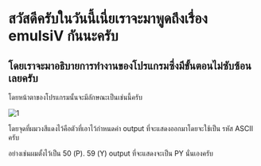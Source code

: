 # สวัสดีครับในวันนี้เนี่ยเราจะมาพูดถึงเรื่อง emulsiV กันนะครับ
## โดยเราจะมาอธิบายการทำงานของโปรแกรมซึ่งมีขั้นตอนไม่ซับซ้อนเลยครับ
โดยหน้าตาของโปรแกรมนั้นจะมีลักษณะเป็นเช่นนี้ครับ

![1](https://user-images.githubusercontent.com/88340264/160442122-2272c826-f35a-438f-a661-6f22f3b9666b.jpg)

โดยจุดที่ผมวงสีแดงไว้คือตัวที่เอาไว้กำหนดค่า output ที่จะแสดงออกมาโดยจะใช้เป็น รหัส ASCII ครับ

อย่างเช่นผมตั้งไว้เป็น 50 (P). 59 (Y) output ที่จะแสดงจะเป็น PY นั่นเองครับ

